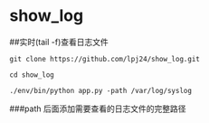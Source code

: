 # show_log

##实时(tail -f)查看日志文件

    git clone https://github.com/lpj24/show_log.git

    cd show_log

    ./env/bin/python app.py -path /var/log/syslog
###path 后面添加需要查看的日志文件的完整路径